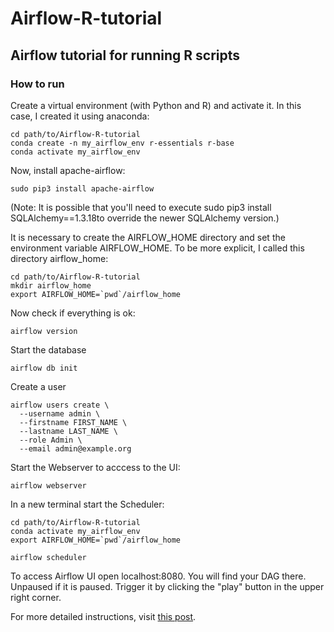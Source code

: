 # Airflow-R-tutorial
## Airflow tutorial for running R scripts

### How to run

Create a virtual environment (with Python and R) and activate it. In this case, I created it using anaconda:

    cd path/to/Airflow-R-tutorial
    conda create -n my_airflow_env r-essentials r-base
    conda activate my_airflow_env

Now, install apache-airflow:

    sudo pip3 install apache-airflow

(Note: It is possible that you'll need to execute sudo pip3 install SQLAlchemy==1.3.18to override the newer SQLAlchemy version.)

It is necessary to create the AIRFLOW_HOME directory and set the environment variable AIRFLOW_HOME. To be more explicit, I called this directory airflow_home:

    cd path/to/Airflow-R-tutorial
    mkdir airflow_home
    export AIRFLOW_HOME=`pwd`/airflow_home

Now check if everything is ok:

    airflow version

Start the database

    airflow db init

Create a user

    airflow users create \
      --username admin \
      --firstname FIRST_NAME \
      --lastname LAST_NAME \
      --role Admin \
      --email admin@example.org

Start the Webserver to acccess to the UI:

    airflow webserver

In a new terminal start the Scheduler:

    cd path/to/Airflow-R-tutorial
    conda activate my_airflow_env   
    export AIRFLOW_HOME=`pwd`/airflow_home

    airflow scheduler

To access Airflow UI open localhost:8080.
You will find your DAG there. Unpaused if it is paused.
Trigger it by clicking the "play" button in the upper right corner.

For more detailed instructions, visit  [this post](https://lcalcagni.medium.com/running-r-scripts-in-airflow-using-airflow-bashoperators-6d827f5da5b1).